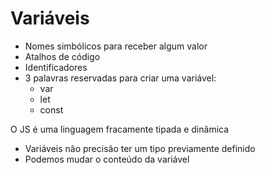 # Variáveis

* Nomes simbólicos para receber algum valor
* Atalhos de código
* Identificadores
* 3 palavras reservadas para criar uma variável:
  * var
  * let
  * const

O JS é uma linguagem fracamente tipada e dinâmica
- Variáveis não precisão ter um tipo previamente definido
- Podemos mudar o conteúdo da variável